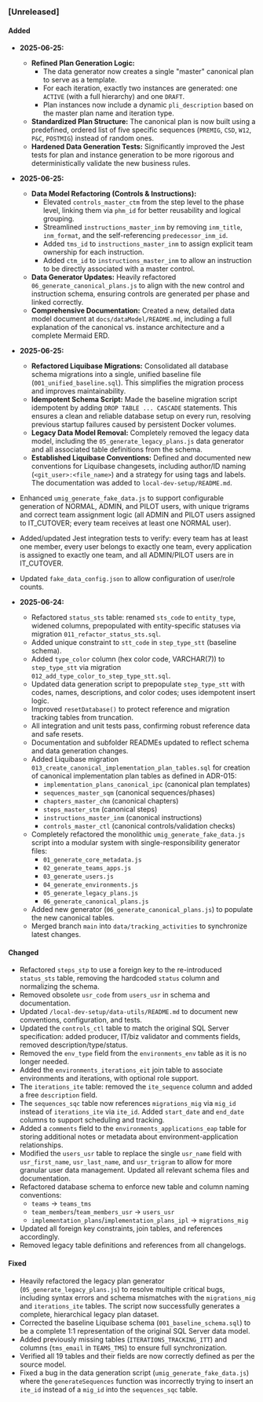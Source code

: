 ### [Unreleased]
#### Added
- **2025-06-25:**
    - **Refined Plan Generation Logic:**
        - The data generator now creates a single "master" canonical plan to serve as a template.
        - For each iteration, exactly two instances are generated: one `ACTIVE` (with a full hierarchy) and one `DRAFT`.
        - Plan instances now include a dynamic `pli_description` based on the master plan name and iteration type.
    - **Standardized Plan Structure:** The canonical plan is now built using a predefined, ordered list of five specific sequences (`PREMIG`, `CSD`, `W12`, `P&C`, `POSTMIG`) instead of random ones.
    - **Hardened Data Generation Tests:** Significantly improved the Jest tests for plan and instance generation to be more rigorous and deterministically validate the new business rules.
- **2025-06-25:**
    - **Data Model Refactoring (Controls & Instructions):**
        - Elevated `controls_master_ctm` from the step level to the phase level, linking them via `phm_id` for better reusability and logical grouping.
        - Streamlined `instructions_master_inm` by removing `inm_title`, `inm_format`, and the self-referencing `predecessor_inm_id`.
        - Added `tms_id` to `instructions_master_inm` to assign explicit team ownership for each instruction.
        - Added `ctm_id` to `instructions_master_inm` to allow an instruction to be directly associated with a master control.
    - **Data Generator Updates:** Heavily refactored `06_generate_canonical_plans.js` to align with the new control and instruction schema, ensuring controls are generated per phase and linked correctly.
    - **Comprehensive Documentation:** Created a new, detailed data model document at `docs/dataModel/README.md`, including a full explanation of the canonical vs. instance architecture and a complete Mermaid ERD.

- **2025-06-25:**
    - **Refactored Liquibase Migrations:** Consolidated all database schema migrations into a single, unified baseline file (`001_unified_baseline.sql`). This simplifies the migration process and improves maintainability.
    - **Idempotent Schema Script:** Made the baseline migration script idempotent by adding `DROP TABLE ... CASCADE` statements. This ensures a clean and reliable database setup on every run, resolving previous startup failures caused by persistent Docker volumes.
    - **Legacy Data Model Removal:** Completely removed the legacy data model, including the `05_generate_legacy_plans.js` data generator and all associated table definitions from the schema.
    - **Established Liquibase Conventions:** Defined and documented new conventions for Liquibase changesets, including author/ID naming (`<git_user>:<file_name>`) and a strategy for using tags and labels. The documentation was added to `local-dev-setup/README.md`.
- Enhanced `umig_generate_fake_data.js` to support configurable generation of NORMAL, ADMIN, and PILOT users, with unique trigrams and correct team assignment logic (all ADMIN and PILOT users assigned to IT_CUTOVER; every team receives at least one NORMAL user).
- Added/updated Jest integration tests to verify: every team has at least one member, every user belongs to exactly one team, every application is assigned to exactly one team, and all ADMIN/PILOT users are in IT_CUTOVER.
- Updated `fake_data_config.json` to allow configuration of user/role counts.
- **2025-06-24:**
    - Refactored `status_sts` table: renamed `sts_code` to `entity_type`, widened columns, prepopulated with entity-specific statuses via migration `011_refactor_status_sts.sql`.
    - Added unique constraint to `stt_code` in `step_type_stt` (baseline schema).
    - Added `type_color` column (hex color code, VARCHAR(7)) to `step_type_stt` via migration `012_add_type_color_to_step_type_stt.sql`.
    - Updated data generation script to prepopulate `step_type_stt` with codes, names, descriptions, and color codes; uses idempotent insert logic.
    - Improved `resetDatabase()` to protect reference and migration tracking tables from truncation.
    - All integration and unit tests pass, confirming robust reference data and safe resets.
    - Documentation and subfolder READMEs updated to reflect schema and data generation changes.
    - Added Liquibase migration `013_create_canonical_implementation_plan_tables.sql` for creation of canonical implementation plan tables as defined in ADR-015:
        - `implementation_plans_canonical_ipc` (canonical plan templates)
        - `sequences_master_sqm` (canonical sequences/phases)
        - `chapters_master_chm` (canonical chapters)
        - `steps_master_stm` (canonical steps)
        - `instructions_master_inm` (canonical instructions)
        - `controls_master_ctl` (canonical controls/validation checks)
    - Completely refactored the monolithic `umig_generate_fake_data.js` script into a modular system with single-responsibility generator files:
        - `01_generate_core_metadata.js`
        - `02_generate_teams_apps.js`
        - `03_generate_users.js`
        - `04_generate_environments.js`
        - `05_generate_legacy_plans.js`
        - `06_generate_canonical_plans.js`
    - Added new generator (`06_generate_canonical_plans.js`) to populate the new canonical tables.
    - Merged branch `main` into `data/tracking_activities` to synchronize latest changes.
#### Changed
- Refactored `steps_stp` to use a foreign key to the re-introduced `status_sts` table, removing the hardcoded `status` column and normalizing the schema.
- Removed obsolete `usr_code` from `users_usr` in schema and documentation.
- Updated `/local-dev-setup/data-utils/README.md` to document new conventions, configuration, and tests.
- Updated the `controls_ctl` table to match the original SQL Server specification: added producer, IT/biz validator and comments fields, removed description/type/status.
- Removed the `env_type` field from the `environments_env` table as it is no longer needed.
- Added the `environments_iterations_eit` join table to associate environments and iterations, with optional role support.
- The `iterations_ite` table: removed the `ite_sequence` column and added a free `description` field.
- The `sequences_sqc` table now references `migrations_mig` via `mig_id` instead of `iterations_ite` via `ite_id`. Added `start_date` and `end_date` columns to support scheduling and tracking.
- Added a `comments` field to the `environments_applications_eap` table for storing additional notes or metadata about environment-application relationships.
- Modified the `users_usr` table to replace the single `usr_name` field with `usr_first_name`, `usr_last_name`, and `usr_trigram` to allow for more granular user data management. Updated all relevant schema files and documentation.
- Refactored database schema to enforce new table and column naming conventions:
    - `teams` → `teams_tms`
    - `team_members`/`team_members_usr` → `users_usr`
    - `implementation_plans`/`implementation_plans_ipl` → `migrations_mig`
- Updated all foreign key constraints, join tables, and references accordingly.
- Removed legacy table definitions and references from all changelogs.

#### Fixed
- Heavily refactored the legacy plan generator (`05_generate_legacy_plans.js`) to resolve multiple critical bugs, including syntax errors and schema mismatches with the `migrations_mig` and `iterations_ite` tables. The script now successfully generates a complete, hierarchical legacy plan dataset.
- Corrected the baseline Liquibase schema (`001_baseline_schema.sql`) to be a complete 1:1 representation of the original SQL Server data model.
- Added previously missing tables (`ITERATIONS_TRACKING_ITT`) and columns (`tms_email` in `TEAMS_TMS`) to ensure full synchronization.
- Verified all 19 tables and their fields are now correctly defined as per the source model.
- Fixed a bug in the data generation script (`umig_generate_fake_data.js`) where the `generateSequences` function was incorrectly trying to insert an `ite_id` instead of a `mig_id` into the `sequences_sqc` table.
